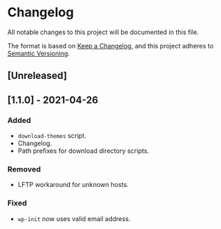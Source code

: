 # Changelog

All notable changes to this project will be documented in this file.

The format is based on [Keep a Changelog](https://keepachangelog.com/en/1.0.0/),
and this project adheres to [Semantic Versioning].

[Semantic Versioning]: https://semver.org/spec/v2.0.0.html

## [Unreleased]

## [1.1.0] - 2021-04-26
### Added
- `download-themes` script.
- Changelog.
- Path prefixes for download directory scripts.

### Removed
- LFTP workaround for unknown hosts.

### Fixed
- `wp-init` now uses valid email address.
